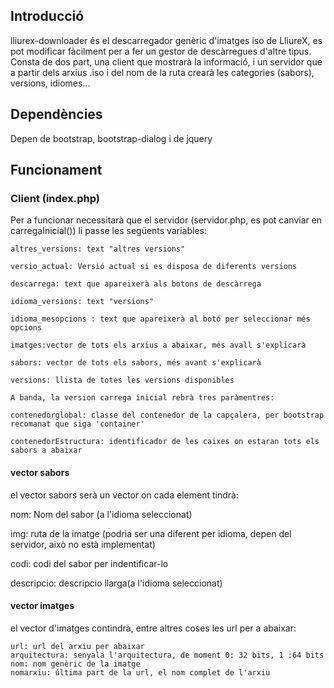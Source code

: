 ## Introducció
lliurex-downloader és el descarregador genèric d'imatges iso de LliureX, es pot modificar fàcilment per a fer un gestor de descàrregues d'altre tipus. Consta de dos part, una client que mostrarà la informació, i un servidor que a partir dels arxius .iso i del nom de la ruta crearà les categories (sabors), versions, idiomes... 

## Dependències 
Depen de bootstrap, bootstrap-dialog i de jquery


## Funcionament 
### Client (index.php)
Per a funcionar necessitarà que el servidor (servidor.php, es pot canviar en carregaInicial()) li passe les següents variables:

    altres_versions: text "altres versions"
    
    versio_actual: Versió actual si es disposa de diferents versions
    
    descarrega: text que apareixerà als botons de descàrrega
    
    idioma_versions: text "versions"
    
    idioma_mesopcions : text que apareixerà al botó per seleccionar més opcions
    
    imatges:vector de tots els arxius a abaixar, més avall s'explicarà
    
    sabors: vector de tots els sabors, més avant s'explicarà
    
    versions: llista de totes les versions disponibles
    
    A banda, la version carrega inicial rebrà tres paràmentres:
    
    contenedorglobal: classe del contenedor de la capçalera, per bootstrap recomanat que siga 'container'
    
    contenedorEstructura: identificador de les caixes on estaran tots els sabors a abaixar
    
#### vector sabors
el vector sabors serà un vector on cada element tindrà:
   
   nom: Nom del sabor (a l'idioma seleccionat)
   
   img: ruta de la imatge (podria ser una diferent per idioma, depen del servidor, això no està implementat)
   
   codi: codi del sabor per indentificar-lo
   
   descripcio: descripcio llarga(a l'idioma seleccionat)
#### vector imatges
el  vector d'imatges contindrà, entre altres coses les url per a abaixar:

    url: url del arxiu per abaixar
    arquitectura: senyala l'arquitectura, de moment 0: 32 bits, 1 :64 bits
    nom: nom genèric de la imatge
    nomarxiu: última part de la url, el nom complet de l'arxiu
